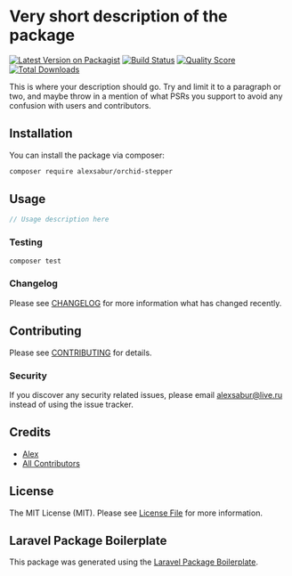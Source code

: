 # Very short description of the package

[![Latest Version on Packagist](https://img.shields.io/packagist/v/alexsabur/orchid-stepper.svg?style=flat-square)](https://packagist.org/packages/alexsabur/orchid-stepper)
[![Build Status](https://img.shields.io/travis/alexsabur/orchid-stepper/master.svg?style=flat-square)](https://travis-ci.org/alexsabur/orchid-stepper)
[![Quality Score](https://img.shields.io/scrutinizer/g/alexsabur/orchid-stepper.svg?style=flat-square)](https://scrutinizer-ci.com/g/alexsabur/orchid-stepper)
[![Total Downloads](https://img.shields.io/packagist/dt/alexsabur/orchid-stepper.svg?style=flat-square)](https://packagist.org/packages/alexsabur/orchid-stepper)

This is where your description should go. Try and limit it to a paragraph or two, and maybe throw in a mention of what PSRs you support to avoid any confusion with users and contributors.

## Installation

You can install the package via composer:

```bash
composer require alexsabur/orchid-stepper
```

## Usage

``` php
// Usage description here
```

### Testing

``` bash
composer test
```

### Changelog

Please see [CHANGELOG](CHANGELOG.md) for more information what has changed recently.

## Contributing

Please see [CONTRIBUTING](CONTRIBUTING.md) for details.

### Security

If you discover any security related issues, please email alexsabur@live.ru instead of using the issue tracker.

## Credits

- [Alex](https://github.com/alexsabur)
- [All Contributors](../../contributors)

## License

The MIT License (MIT). Please see [License File](LICENSE.md) for more information.

## Laravel Package Boilerplate

This package was generated using the [Laravel Package Boilerplate](https://laravelpackageboilerplate.com).